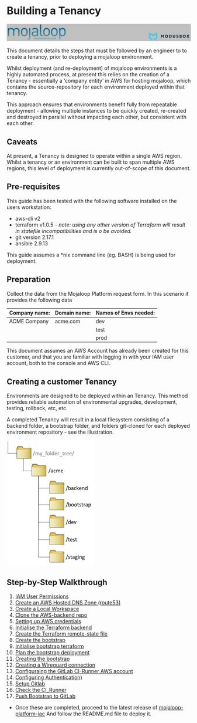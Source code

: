 # Building a Tenancy

![mojaloopIaC by ModusBox banner](./d100.assets/000-banner.png)

This document details the steps that must be followed by an engineer to to create a tenancy, prior to deploying a mojaloop environment.

Whilst deployment (and re-deployment) of mojaloop environments is a highly automated process, at present this relies on the creation of a Tenancy - essentially a ‘company entity’ in AWS for hosting mojaloop, which contains the source-repository for each environment deployed within that tenancy.

This approach ensures that environments benefit fully from repeatable deployment - allowing multiple instances to be quickly created, re-created and destroyed in parallel without impacting each other, but consistent with each other.

## Caveats

At present, a Tenancy is designed to operate within a single AWS region.   Whilst a tenancy or an environment can be built to span multiple AWS regions, this level of deployment is currently out-of-scope of this document.

## Pre-requisites

This guide has been tested with the following software installed on the users workstation:

- aws-cli v2
- terraform v1.0.5    -  _note:  using any other version of Terraform will result in statefile incompatibilities and is o be avoided._
- git version 2.17.1
- ansible 2.9.13 

This guide assumes a *nix command line (eg. BASH) is being used for deployment.

## Preparation

Collect the data from the Mojaloop Platform request form. In this scenario it provides the following data

|  Company name:                   |  Domain name:                      |  Names of Envs needed:           |
|----------------------------------|------------------------------------|----------------------------------|
|   ACME Company                   |  acme.com                          |  dev                             |
|                                  |                                    |  test                            |
|                                  |                                    |  prod                            |

This document assumes an AWS Account has already been created for this customer, and that you are familiar with logging in with your IAM user account, both to the console and AWS CLI.

## Creating a customer Tenancy

Environments are designed to be deployed within an Tenancy. This method provides reliable automation of environmental upgrades, development, testing, rollback, etc, etc.

A completed Tenancy will result in a local filesystem consisting of a backend folder, a bootstrap folder, and folders git-cloned for each deployed environment repository - see the illustration.

![Folder Structure](./d100.assets/0010.png)

## Step-by-Step Walkthrough

1. [IAM User Permissions](./d101.IAM-prep.md)
2. [Create an AWS Hosted DNS Zone (route53)](./d102.DNS-zone.md)
3. [Create a Local Workspace](./d103.local-workspace.md)
4. [Clone the AWS-backend repo](./d104.backend-repo.md)
5. [Setting up AWS credentials](./d105.aws-credentials.md)
6. [Initialise the Terraform backend](./d106.init-backend.md)
7. [Create the Terraform remote-state file](./d107.tf-state.md)
8. [Create the bootstrap](./d108.create-bootstrap.md)
9. [Initialise bootstrap terraform](./d109.init-bootstrap.md)
10. [Plan the bootstrap deployment](./d110.deploy-bootstrap.md)
11. [Creating the bootstrap](./d111.create-bootstrap.md)
12. [Creating a Wireguard connection](./d20.wireguard_setup.md)
13. [Configuraing the GitLab CI-Runner AWS account](./d113.ci-runner-creds.md)
14. [Configuring Authentication)](./d114.config-auth.md)
15. [Setup Gitlab](./d115.setup-gitlab.md)
16. [Check the CI_Runner](./d116.ci-runner-check.md)
17. [Push Bootstrap to GitLab](./d117.push-bootstrap.md)

- Once these are completed, proceed to the latest release of [mojaloop-platform-iac](https://github.com/mojaloop/iac-aws-platform/releases/) And follow the README.md file to deploy it.
